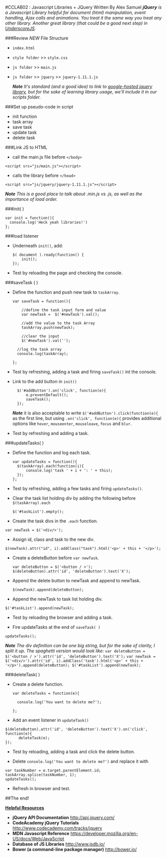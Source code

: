 #CCLAB02 : Javascript Libraries + JQuery
Written By Alex Samuel
***jQuery*** *is a Javascript Library helpful for document (html) manipulation, event handling, Ajax calls and animations. You treat it the same way you treat any other library. Another great library (that could be a good next step) in <a href="http://underscorejs.org/">UnderscoreJS</a>.*

###Review *NEW* File Structure
+ `index.html`
+ `style folder` >> `style.css`
+ `js folder` >> `main.js`
+ `js folder` >> `jquery` >> `jquery-1.11.1.js`

  ***Note*** *It's standard (and a good idea) to link to <a href="https://ajax.googleapis.com/ajax/libs/jquery/1.11.1/jquery.min.js" target="_blank">google-hosted jquery library</a>, but for the sake of learning library usage, we'll include it in our scripts folder.*


###Set up pseudo-code in script
+ init function
+ task array
+ save task
+ update task
+ delete task


###Link JS to HTML
+ call the main.js file before `</body>`
```
<script src="js/main.js"></script>
```
+ calls the library before `</head>`
```
<script src="js/jquery/jquery-1.11.1.js"></script>
```

  ***Note*** *This is a good place to talk about .min.js vs .js, as well as the importance of load order.*

###init( )
```
var init = function(){
  console.log('Heck yeah libraries!')
};
```
###load listener
+ Underneath `init()`, add:

  ```
  $( document ).ready(function() {
      init();
  });
  ```

+ Test by reloading the page and checking the console.


###saveTask ( )
+ Define the function and push new task to `taskArray`.

  ```
  var saveTask = function(){

      //define the task input form and value
      var newTask =  $('#newTask').val();

      //add the value to the task Array
      taskArray.push(newTask);

      //clear the input
      $('#newTask').val('');

    //log the task array
    console.log(taskArray);

  };

  ```
+ Test by refreshing, adding a  task and firing `saveTask()` int the console.

+ Link to the add button in `init()`

  ```
  	$('#addButton').on('click', function(e){
  		e.preventDefault();
  		saveTask();
  	});

  ```
  ***Note*** it is also acceptable to write `$('#addButton').click(function(e){` as the first line, but using `.on('click', function(e){` provides additional options like `hover`, `mouseenter`, `mouseleave`, `focus` and `blur`.

+ Test by refreshing and adding a task.

###updateTasks( )
+ Define the function and log each task.

  ```
  var updateTasks = function(){
  	$(taskArray).each(function(i){
  		console.log('task ' + i + ': ' + this);
  	});
  };

  ```

+ Test by refreshing, adding a few tasks and firing `updateTasks()`.

+ Clear the task list holding div by adding the following before `$(taskArray).each`

  ```
  $('#taskList').empty();
  ```
+ Create the task divs in the `.each` function.
```
var newTask = $('<div/>');
```
+ Assign id, class and task to the new div.
```
$(newTask).attr("id", i).addClass("task").html('<p>' + this + '</p>');
```

+ Create a deleteButton before `var newTask`.

  ```
  var deleteButton = $('<button / >');
  $(deleteButton).attr('id', 'deleteButton').text('X');

  ```
+ Append the delete button to newTask and append to newTask.

  ```
  $(newTask).append(deleteButton);
  ```
+ Append the newTask to task list holding div.
```
$('#taskList').append(newTask);
```

+ Test by reloading the browser and adding a task.

+ Fire updateTasks at the end of `saveTask( )`
```
updateTasks();
```

***Note*** *The div definition can be one big string, but for the sake of clarity, I split it up. The spaghetti version would look like:*
`
var deleteButton = $('<button / >').attr('id', 'deleteButton').text('X');
`
`
var newTask = $('<div/>').attr('id', i).addClass('task').html('<p>' + this + '</p>').append(deleteButton);
$('#taskList').append(newTask);
`


###deleteTask( )


+ Create a delete function.

  ```
  var deleteTasks = function(e){

  	console.log('You want to delete me?');

  };
  ```
+ Add an event listener in `updateTask()`
```
$(deleteButton).attr('id', 'deleteButton').text('X').on('click', function(e){
      deleteTask(e);
});
```

+ Test by reloading, adding a task and click the delete button.

+ Delete `console.log('You want to delete me?')` and replace it with
```
var taskNumber = e.target.parentElement.id;
taskArray.splice(taskNumber, 1);
updateTasks();
```
+ Refresh in browser and test.

##The end!


<u>**Helpful Resources**</u>
+ **jQuery API Documentation** http://api.jquery.com/
+ **CodeAcademy jQuery Tutorials** http://www.codecademy.com/tracks/jquery
+ **MDN Javascript Reference** https://developer.mozilla.org/en-US/docs/Web/JavaScript
+ **Database of JS Libraries** http://www.jsdb.io/
+ **Bower (a command-line package manager)** http://bower.io/
